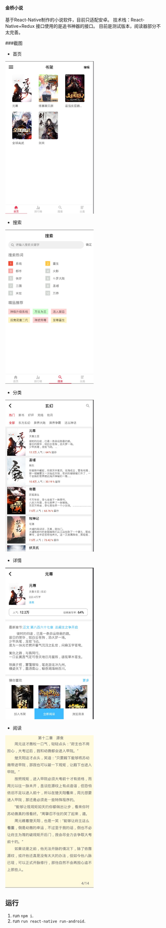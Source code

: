 #### 金桥小说
基于React-Native制作的小说软件，目前只适配安卓。
技术栈：React-Native+Redux
接口使用的是追书神器的接口。
目前是测试版本，阅读器部分不太完善。

###截图
* 首页
<img src="App/assets/img/home.jpg" width="280"/>

* 搜索
<img src="App/assets/img/search.jpg" width="280"/>

* 分类
<img src="App/assets/img/classify.jpg" width="280"/>

* 详情
<img src="App/assets/img/detail.jpg" width="280"/>

* 阅读
<img src="App/assets/img/read.jpg" width="280"/>

## 运行
1. run `npm i`.
2. run `run react-native run-android`.

